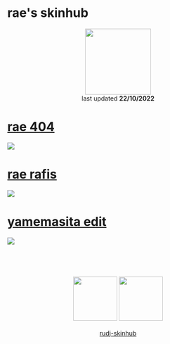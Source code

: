 # rae's skinhub
<p align="center">
<a href="https://twitch.tv/utopp">
  <img src="https://i.imgur.com/M6RhTLS.jpeg"  
       width="150"
       height="150"></a>
<br>
last updated <b>22/10/2022</b>
</p>

# [rae 404](https://github.com/ryancranie/skinhub/raw/tyfh/player/rae/rae%20404.osk)
[![](https://i.imgur.com/yjfzzyU.jpeg)](https://github.com/ryancranie/skinhub/raw//player/rae/rae%20404.osk)

# [rae rafis](https://github.com/ryancranie/skinhub/raw/tyfh/player/rae/rae%20rafis.osk)
[![](https://i.imgur.com/BwoUrlz.jpeg)](https://github.com/ryancranie/skinhub/raw/tyfh/player/rae/rae%20rafis.osk)

# [yamemasita edit](https://github.com/ryancranie/skinhub/raw/tyfh/player/rae/yamemasita_edit.osk)
[![](https://i.imgur.com/KTS7hwr.jpg)](https://github.com/ryancranie/skinhub/raw/tyfh/player/rae/yamemasita_edit.osk)

#
<p align="center">
  <br></br>
  <a href="https://twitch.tv/utopp">
  <img src="https://i.imgur.com/HM030lk.png" 
       width="100" 
       height="100"></a>
  <a href="https://m.youtube.com/channel/UC3-7jPD6yoDYIMibGkABPDQ">
  <img src="https://i.imgur.com/YWbDUUy.png"  
       width="100" 
       height="100"></a>
  <br></br>
  <a href="README.md">rudj-skinhub</a>
 </p>

